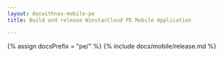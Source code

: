 ```yaml
---
layout: docwithnav-mobile-pe
title: Build and release WinstarCloud PE Mobile Application

---
```


{% assign docsPrefix = "pe/" %}
{% include docs/mobile/release.md %}
